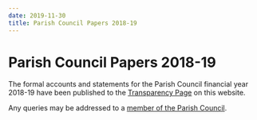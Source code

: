 ```yaml
---
date: 2019-11-30
title: Parish Council Papers 2018-19
---
```


# Parish Council Papers 2018-19

The formal accounts and statements for the Parish Council financial year 2018-19
have been published to the
[Transparency Page](/parish-council/transparency)
on this website.

Any queries may be addressed to a
[member of the Parish Council](/parish-council/spc-members).

